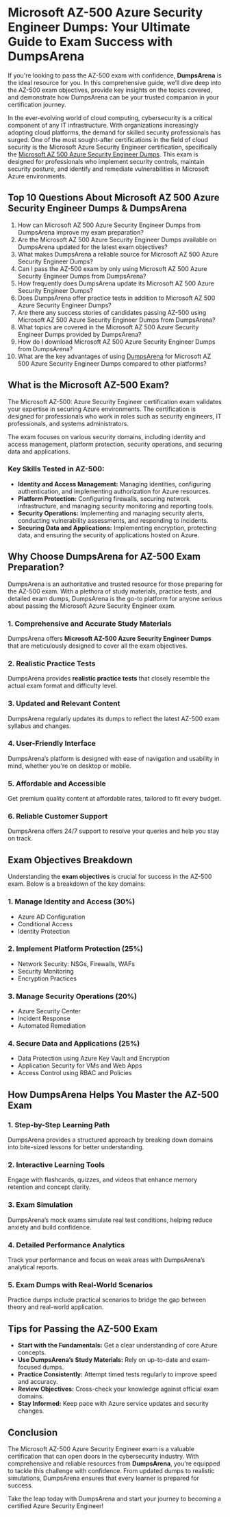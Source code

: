 <!DOCTYPE html>
<html lang="en">
<head>
  <meta charset="UTF-8">
  <meta name="viewport" content="width=device-width, initial-scale=1">
</head>
<body>
  <main>
      <h1>Microsoft AZ-500 Azure Security Engineer Dumps: Your Ultimate Guide to Exam Success with DumpsArena</h1>
      <p>If you're looking to pass the AZ-500 exam with confidence, <strong>DumpsArena</strong> is the ideal resource for you. In this comprehensive guide, we’ll dive deep into the AZ-500 exam objectives, provide key insights on the topics covered, and demonstrate how DumpsArena can be your trusted companion in your certification journey.</p>
      <p>In the ever-evolving world of cloud computing, cybersecurity is a critical component of any IT infrastructure. With organizations increasingly adopting cloud platforms, the demand for skilled security professionals has surged. One of the most sought-after certifications in the field of cloud security is the Microsoft Azure Security Engineer certification, specifically the <a href="https://dumpsarena.co/microsoft-dumps/az-500/">Microsoft AZ 500 Azure Security Engineer Dumps</a>. This exam is designed for professionals who implement security controls, maintain security posture, and identify and remediate vulnerabilities in Microsoft Azure environments.</p>
      <h2>Top 10 Questions About Microsoft AZ 500 Azure Security Engineer Dumps & DumpsArena</h2>
      <ol>
        <li>How can Microsoft AZ 500 Azure Security Engineer Dumps from DumpsArena improve my exam preparation?</li>
        <li>Are the Microsoft AZ 500 Azure Security Engineer Dumps available on DumpsArena updated for the latest exam objectives?</li>
        <li>What makes DumpsArena a reliable source for Microsoft AZ 500 Azure Security Engineer Dumps?</li>
        <li>Can I pass the AZ-500 exam by only using Microsoft AZ 500 Azure Security Engineer Dumps from DumpsArena?</li>
        <li>How frequently does DumpsArena update its Microsoft AZ 500 Azure Security Engineer Dumps?</li>
        <li>Does DumpsArena offer practice tests in addition to Microsoft AZ 500 Azure Security Engineer Dumps?</li>
        <li>Are there any success stories of candidates passing AZ-500 using Microsoft AZ 500 Azure Security Engineer Dumps from DumpsArena?</li>
        <li>What topics are covered in the Microsoft AZ 500 Azure Security Engineer Dumps provided by DumpsArena?</li>
        <li>How do I download Microsoft AZ 500 Azure Security Engineer Dumps from DumpsArena?</li>
        <li>What are the key advantages of using <a href="https://dumpsarena.co/">DumpsArena</a> for Microsoft AZ 500 Azure Security Engineer Dumps compared to other platforms?</li>
      </ol>
      <h2>What is the Microsoft AZ-500 Exam?</h2>
      <p>The Microsoft AZ-500: Azure Security Engineer certification exam validates your expertise in securing Azure environments. The certification is designed for professionals who work in roles such as security engineers, IT professionals, and systems administrators.</p>
      <p>The exam focuses on various security domains, including identity and access management, platform protection, security operations, and securing data and applications.</p>
      <h3>Key Skills Tested in AZ-500:</h3>
      <ul>
        <li><strong>Identity and Access Management:</strong> Managing identities, configuring authentication, and implementing authorization for Azure resources.</li>
        <li><strong>Platform Protection:</strong> Configuring firewalls, securing network infrastructure, and managing security monitoring and reporting tools.</li>
        <li><strong>Security Operations:</strong> Implementing and managing security alerts, conducting vulnerability assessments, and responding to incidents.</li>
        <li><strong>Securing Data and Applications:</strong> Implementing encryption, protecting data, and ensuring the security of applications hosted on Azure.</li>
      </ul>
      <h2>Why Choose DumpsArena for AZ-500 Exam Preparation?</h2>
      <p>DumpsArena is an authoritative and trusted resource for those preparing for the AZ-500 exam. With a plethora of study materials, practice tests, and detailed exam dumps, DumpsArena is the go-to platform for anyone serious about passing the Microsoft Azure Security Engineer exam.</p>
      <h3>1. Comprehensive and Accurate Study Materials</h3>
      <p>DumpsArena offers <strong>Microsoft AZ-500 Azure Security Engineer Dumps</strong> that are meticulously designed to cover all the exam objectives.</p>
      <h3>2. Realistic Practice Tests</h3>
      <p>DumpsArena provides <strong>realistic practice tests</strong> that closely resemble the actual exam format and difficulty level.</p>
      <h3>3. Updated and Relevant Content</h3>
      <p>DumpsArena regularly updates its dumps to reflect the latest AZ-500 exam syllabus and changes.</p>
      <h3>4. User-Friendly Interface</h3>
      <p>DumpsArena’s platform is designed with ease of navigation and usability in mind, whether you're on desktop or mobile.</p>
      <h3>5. Affordable and Accessible</h3>
      <p>Get premium quality content at affordable rates, tailored to fit every budget.</p>
      <h3>6. Reliable Customer Support</h3>
      <p>DumpsArena offers 24/7 support to resolve your queries and help you stay on track.</p>
      <h2>Exam Objectives Breakdown</h2>
      <p>Understanding the <strong>exam objectives</strong> is crucial for success in the AZ-500 exam. Below is a breakdown of the key domains:</p>
      <h3>1. Manage Identity and Access (30%)</h3>
      <ul>
        <li>Azure AD Configuration</li>
        <li>Conditional Access</li>
        <li>Identity Protection</li>
      </ul>
      <h3>2. Implement Platform Protection (25%)</h3>
      <ul>
        <li>Network Security: NSGs, Firewalls, WAFs</li>
        <li>Security Monitoring</li>
        <li>Encryption Practices</li>
      </ul>
      <h3>3. Manage Security Operations (20%)</h3>
      <ul>
        <li>Azure Security Center</li>
        <li>Incident Response</li>
        <li>Automated Remediation</li>
      </ul>
      <h3>4. Secure Data and Applications (25%)</h3>
      <ul>
        <li>Data Protection using Azure Key Vault and Encryption</li>
        <li>Application Security for VMs and Web Apps</li>
        <li>Access Control using RBAC and Policies</li>
      </ul>
      <h2>How DumpsArena Helps You Master the AZ-500 Exam</h2>
      <h3>1. Step-by-Step Learning Path</h3>
      <p>DumpsArena provides a structured approach by breaking down domains into bite-sized lessons for better understanding.</p>
      <h3>2. Interactive Learning Tools</h3>
      <p>Engage with flashcards, quizzes, and videos that enhance memory retention and concept clarity.</p>
      <h3>3. Exam Simulation</h3>
      <p>DumpsArena’s mock exams simulate real test conditions, helping reduce anxiety and build confidence.</p>
      <h3>4. Detailed Performance Analytics</h3>
      <p>Track your performance and focus on weak areas with DumpsArena’s analytical reports.</p>
      <h3>5. Exam Dumps with Real-World Scenarios</h3>
      <p>Practice dumps include practical scenarios to bridge the gap between theory and real-world application.</p>
      <h2>Tips for Passing the AZ-500 Exam</h2>
      <ul>
        <li><strong>Start with the Fundamentals:</strong> Get a clear understanding of core Azure concepts.</li>
        <li><strong>Use DumpsArena’s Study Materials:</strong> Rely on up-to-date and exam-focused dumps.</li>
        <li><strong>Practice Consistently:</strong> Attempt timed tests regularly to improve speed and accuracy.</li>
        <li><strong>Review Objectives:</strong> Cross-check your knowledge against official exam domains.</li>
        <li><strong>Stay Informed:</strong> Keep pace with Azure service updates and security changes.</li>
      </ul>
      <h2>Conclusion</h2>
      <p>The Microsoft AZ-500 Azure Security Engineer exam is a valuable certification that can open doors in the cybersecurity industry. With comprehensive and reliable resources from <strong>DumpsArena</strong>, you're equipped to tackle this challenge with confidence. From updated dumps to realistic simulations, DumpsArena ensures that every learner is prepared for success.</p>
      <p>Take the leap today with DumpsArena and start your journey to becoming a certified Azure Security Engineer!</p>
  </main>
</body>
</html>
